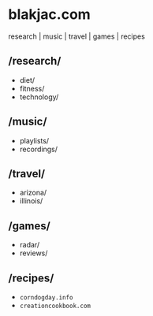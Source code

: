 # blakjac.com

research  |  music  |  travel  |  games  |  recipes

## /research/

- diet/
- fitness/
- technology/

## /music/

- playlists/
- recordings/

## /travel/

- arizona/
- illinois/

## /games/

- radar/
- reviews/

## /recipes/

- `corndogday.info`
- `creationcookbook.com`
